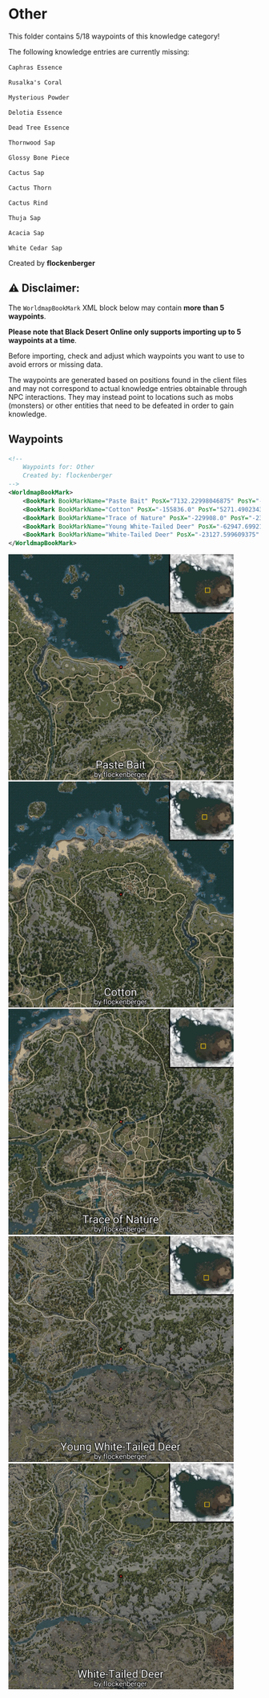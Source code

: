 # Other

This folder contains 5/18 waypoints of this knowledge category!

The following knowledge entries are currently missing: 

```
Caphras Essence
```

```
Rusalka's Coral
```

```
Mysterious Powder
```

```
Delotia Essence
```

```
Dead Tree Essence
```

```
Thornwood Sap
```

```
Glossy Bone Piece
```

```
Cactus Sap
```

```
Cactus Thorn
```

```
Cactus Rind
```

```
Thuja Sap
```

```
Acacia Sap
```

```
White Cedar Sap
```


Created by **flockenberger**

## ⚠️ Disclaimer:
The `WorldmapBookMark` XML block below may contain **more than 5 waypoints**.

**Please note that Black Desert Online only supports importing up to 5 waypoints at a time**.

Before importing, check and adjust which waypoints you want to use to avoid errors or missing data.

The waypoints are generated based on positions found in the client files and may not correspond to actual knowledge entries obtainable through NPC interactions.
They may instead point to locations such as mobs (monsters) or other entities that need to be defeated in order to gain knowledge.

## Waypoints
```xml
<!--
    Waypoints for: Other
    Created by: flockenberger
-->
<WorldmapBookMark>
    <BookMark BookMarkName="Paste Bait" PosX="7132.22998046875" PosY="-7818.83984375" PosZ="83073.1015625" />
    <BookMark BookMarkName="Cotton" PosX="-155836.0" PosY="5271.490234375" PosZ="113650.0" />
    <BookMark BookMarkName="Trace of Nature" PosX="-229908.0" PosY="-2324.929931640625" PosZ="11573.7998046875" />
    <BookMark BookMarkName="Young White-Tailed Deer" PosX="-62947.69921875" PosY="5484.35009765625" PosZ="-223581.0" />
    <BookMark BookMarkName="White-Tailed Deer" PosX="-23127.599609375" PosY="15500.7998046875" PosZ="-196986.0" />
</WorldmapBookMark>
```

<img src="./Other_Paste Bait_Preview.webp" width="450"/> <img src="./Other_Cotton_Preview.webp" width="450"/> <img src="./Other_Trace of Nature_Preview.webp" width="450"/> <img src="./Other_Young White-Tailed Deer_Preview.webp" width="450"/> <img src="./Other_White-Tailed Deer_Preview.webp" width="450"/> 